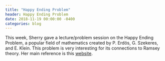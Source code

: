 ```yaml
---
title: "Happy Ending Problem"
header: Happy Ending Problem
date: 2018-11-19 00:00:00 -0400
categories: blog
---
```


This week, Sherry gave a lecture/problem session on the Happy Ending Problem, a popular field of mathematics created by P. Erdös, G. Szekeres, and E. Klein. This problem is very interesting for its connections to Ramsey theory. Her main reference is this <a href="http://neeldhara.com/ramblings/notes/cgt-01">website</a>.

